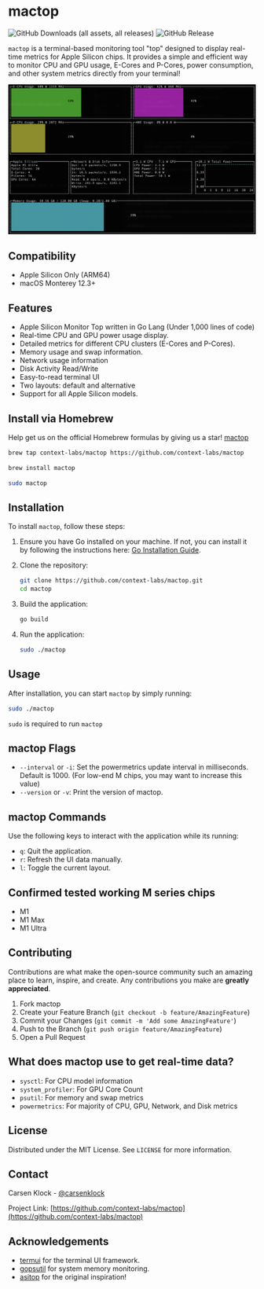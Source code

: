 # mactop

![GitHub Downloads (all assets, all releases)](https://img.shields.io/github/downloads/context-labs/mactop/total) ![GitHub Release](https://img.shields.io/github/v/release/context-labs/mactop)

`mactop` is a terminal-based monitoring tool "top" designed to display real-time metrics for Apple Silicon chips. It provides a simple and efficient way to monitor CPU and GPU usage, E-Cores and P-Cores, power consumption, and other system metrics directly from your terminal!

![mactop](screenshot2.png)

## Compatibility

- Apple Silicon Only (ARM64)
- macOS Monterey 12.3+

## Features

- Apple Silicon Monitor Top written in Go Lang (Under 1,000 lines of code)
- Real-time CPU and GPU power usage display.
- Detailed metrics for different CPU clusters (E-Cores and P-Cores).
- Memory usage and swap information.
- Network usage information
- Disk Activity Read/Write
- Easy-to-read terminal UI
- Two layouts: default and alternative
- Support for all Apple Silicon models.

## Install via Homebrew

Help get us on the official Homebrew formulas by giving us a star! [mactop](https://github.com/context-labs/mactop)

```bash
brew tap context-labs/mactop https://github.com/context-labs/mactop
```

```bash
brew install mactop
```

```bash
sudo mactop
```

## Installation

To install `mactop`, follow these steps:

1. Ensure you have Go installed on your machine. If not, you can install it by following the instructions here: [Go Installation Guide](https://go.dev/doc/install).

2. Clone the repository:
   ```bash
   git clone https://github.com/context-labs/mactop.git
   cd mactop
   ```

3. Build the application:
   ```bash
   go build
   ```

4. Run the application:
   ```bash
   sudo ./mactop
   ```

## Usage

After installation, you can start `mactop` by simply running:
```bash
sudo ./mactop
```

`sudo` is required to run `mactop`

## mactop Flags

- `--interval` or `-i`: Set the powermetrics update interval in milliseconds. Default is 1000. (For low-end M chips, you may want to increase this value)
- `--version` or `-v`: Print the version of mactop.

## mactop Commands
Use the following keys to interact with the application while its running:
- `q`: Quit the application.
- `r`: Refresh the UI data manually.
- `l`: Toggle the current layout.

## Confirmed tested working M series chips

- M1
- M1 Max
- M1 Ultra

## Contributing

Contributions are what make the open-source community such an amazing place to learn, inspire, and create. Any contributions you make are **greatly appreciated**.

1. Fork mactop
2. Create your Feature Branch (`git checkout -b feature/AmazingFeature`)
3. Commit your Changes (`git commit -m 'Add some AmazingFeature'`)
4. Push to the Branch (`git push origin feature/AmazingFeature`)
5. Open a Pull Request

## What does mactop use to get real-time data?

- `sysctl`: For CPU model information
- `system_profiler`: For GPU Core Count
- `psutil`: For memory and swap metrics
- `powermetrics`: For majority of CPU, GPU, Network, and Disk metrics

## License

Distributed under the MIT License. See `LICENSE` for more information.

## Contact

Carsen Klock - [@carsenklock](https://twitter.com/carsenklock)

Project Link: [https://github.com/context-labs/mactop](https://github.com/context-labs/mactop)

## Acknowledgements

- [termui](https://github.com/gizak/termui) for the terminal UI framework.
- [gopsutil](https://github.com/shirou/gopsutil) for system memory monitoring.
- [asitop](https://github.com/tlkh/asitop) for the original inspiration!
